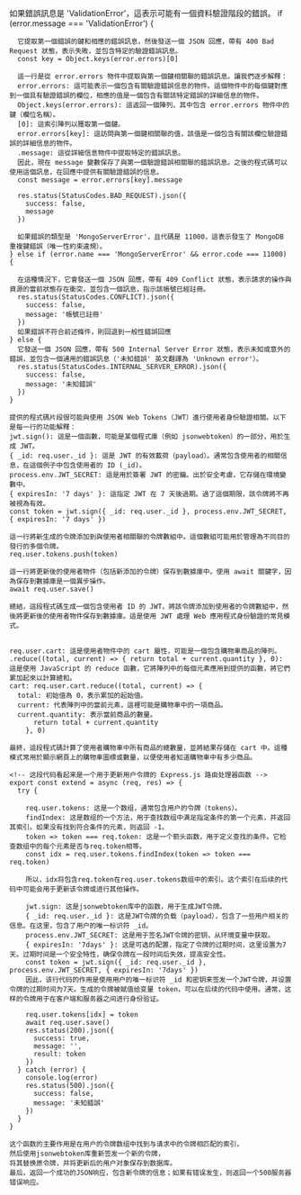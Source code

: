   如果錯誤訊息是 'ValidationError'，這表示可能有一個資料驗證階段的錯誤。
  if (error.message === 'ValidationError') {

      它提取第一個錯誤的鍵和相應的錯誤訊息，然後發送一個 JSON 回應，帶有 400 Bad Request 狀態，表示失敗，並包含特定的驗證錯誤訊息。
      const key = Object.keys(error.errors)[0]
      
      這一行是從 error.errors 物件中提取與第一個鍵相關聯的錯誤訊息。讓我們逐步解釋：
      error.errors: 這可能表示一個包含有關驗證錯誤信息的物件。這個物件中的每個鍵對應到一個具有驗證錯誤的欄位，相應的值是一個包含有關該特定錯誤的詳細信息的物件。
      Object.keys(error.errors): 這返回一個陣列，其中包含 error.errors 物件中的鍵（欄位名稱）。
      [0]: 這索引陣列以獲取第一個鍵。
      error.errors[key]: 這訪問與第一個鍵相關聯的值，該值是一個包含有關該欄位驗證錯誤的詳細信息的物件。
      .message: 這從詳細信息物件中提取特定的錯誤訊息。
      因此，現在 message 變數保存了與第一個驗證錯誤相關聯的錯誤訊息。之後的程式碼可以使用這個訊息，在回應中提供有關驗證錯誤的信息。
      const message = error.errors[key].message

      res.status(StatusCodes.BAD_REQUEST).json({
        success: false,
        message
      })

      如果錯誤的類型是 'MongoServerError'，且代碼是 11000，這表示發生了 MongoDB 重複鍵錯誤（唯一性約束違規）。
    } else if (error.name === 'MongoServerError' && error.code === 11000) {

      在這種情況下，它會發送一個 JSON 回應，帶有 409 Conflict 狀態，表示請求的操作與資源的當前狀態存在衝突，並包含一個訊息，指示該帳號已經註冊。
      res.status(StatusCodes.CONFLICT).json({
        success: false,
        message: '帳號已註冊'
      })
      如果錯誤不符合前述條件，則回退到一般性錯誤回應
    } else {
      它發送一個 JSON 回應，帶有 500 Internal Server Error 狀態，表示未知或意外的錯誤，並包含一個通用的錯誤訊息（'未知錯誤' 英文翻譯為 'Unknown error'）。
      res.status(StatusCodes.INTERNAL_SERVER_ERROR).json({
        success: false,
        message: '未知錯誤'
      })
    }

    提供的程式碼片段很可能與使用 JSON Web Tokens（JWT）進行使用者身份驗證相關。以下是每一行的功能解釋：
    jwt.sign(): 這是一個函數，可能是某個程式庫（例如 jsonwebtoken）的一部分，用於生成 JWT。
    { _id: req.user._id }: 這是 JWT 的有效載荷（payload）。通常包含使用者的相關信息，在這個例子中包含使用者的 ID (_id)。
    process.env.JWT_SECRET: 這是用於簽署 JWT 的密鑰。出於安全考慮，它存儲在環境變數中。
    { expiresIn: '7 days' }: 這指定 JWT 在 7 天後過期。過了這個期限，該令牌將不再被視為有效。
    const token = jwt.sign({ _id: req.user._id }, process.env.JWT_SECRET, { expiresIn: '7 days' })

    這一行將新生成的令牌添加到與使用者相關聯的令牌數組中。這個數組可能用於管理為不同目的發行的多個令牌。
    req.user.tokens.push(token)

    這一行將更新後的使用者物件（包括新添加的令牌）保存到數據庫中。使用 await 關鍵字，因為保存到數據庫是一個異步操作。
    await req.user.save()

    總結，這段程式碼生成一個包含使用者 ID 的 JWT，將該令牌添加到使用者的令牌數組中，然後將更新後的使用者物件保存到數據庫。這是使用 JWT 處理 Web 應用程式身份驗證的常見模式。


    req.user.cart: 這是使用者物件中的 cart 屬性，可能是一個包含購物車商品的陣列。
    .reduce((total, current) => { return total + current.quantity }, 0): 這是使用 JavaScript 的 reduce 函數，它將陣列中的每個元素應用到提供的函數，將它們累加起來以計算總和。
    cart: req.user.cart.reduce((total, current) => {
      total: 初始值為 0，表示累加的起始值。
      current: 代表陣列中的當前元素，這裡可能是購物車中的一項商品。
      current.quantity: 表示當前商品的數量。
          return total + current.quantity
        }, 0)

    最終，這段程式碼計算了使用者購物車中所有商品的總數量，並將結果存儲在 cart 中。這種模式常用於顯示網頁上的購物車圖標或數量，以便使用者知道購物車中有多少商品。

    <!-- 这段代码看起来是一个用于更新用户令牌的 Express.js 路由处理器函数 -->
    export const extend = async (req, res) => {
      try {

        req.user.tokens: 这是一个数组，通常包含用户的令牌（tokens）。
        findIndex: 这是数组的一个方法，用于查找数组中满足指定条件的第一个元素，并返回其索引。如果没有找到符合条件的元素，则返回 -1。
        token => token === req.token: 这是一个箭头函数，用于定义查找的条件。它检查数组中的每个元素是否与req.token相等。
        const idx = req.user.tokens.findIndex(token => token === req.token)

        所以，idx将包含req.token在req.user.tokens数组中的索引。这个索引在后续的代码中可能会用于更新该令牌或进行其他操作。

        jwt.sign: 这是jsonwebtoken库中的函数，用于生成JWT令牌。
        { _id: req.user._id }: 这是JWT令牌的负载（payload），包含了一些用户相关的信息。在这里，包含了用户的唯一标识符 _id。
        process.env.JWT_SECRET: 这是用于签名JWT令牌的密钥，从环境变量中获取。
        { expiresIn: '7days' }: 这是可选的配置，指定了令牌的过期时间，这里设置为7天。过期时间是一个安全特性，确保令牌在一段时间后失效，提高安全性。
        const token = jwt.sign({ _id: req.user._id }, process.env.JWT_SECRET, { expiresIn: '7days' })
        因此，该行代码的作用是使用用户的唯一标识符 _id 和密钥来签发一个JWT令牌，并设置令牌的过期时间为7天。生成的令牌被赋值给变量 token，可以在后续的代码中使用。通常，这样的令牌用于在客户端和服务器之间进行身份验证。

        req.user.tokens[idx] = token
        await req.user.save()
        res.status(200).json({
          success: true,
          message: '',
          result: token
        })
      } catch (error) {
        console.log(error)
        res.status(500).json({
          success: false,
          message: '未知錯誤'
        })
      }
    }

    这个函数的主要作用是在用户的令牌数组中找到与请求中的令牌相匹配的索引，
    然后使用jsonwebtoken库重新签发一个新的令牌，
    将其替换原令牌，并将更新后的用户对象保存到数据库。
    最后，返回一个成功的JSON响应，包含新令牌的信息；如果有错误发生，则返回一个500服务器错误响应。
